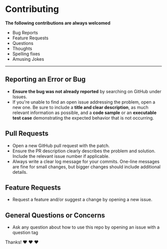 # Contributing

**The following contributions are always welcomed**

- Bug Reports
- Feature Requests
- Questions
- Thoughts
- Spelling fixes
- Amusing Jokes

-----

## Reporting an Error or Bug

- **Ensure the bug was not already reported** by searching on GitHub under Issues.
- If you're unable to find an open issue addressing the problem, open a new one. Be sure to include a **title and clear description**, as much relevant information as possible, and a **code sample** or an **executable test case** demonstrating the expected behavior that is not occurring.

## Pull Requests

- Open a new GitHub pull request with the patch.
- Ensure the PR description clearly describes the problem and solution. Include the relevant issue number if applicable.
- Always write a clear log message for your commits. One-line messages are fine for small changes, but bigger changes should include additional details.

## Feature Requests

- Request a feature and/or suggest a change by opening a new issue.

## General Questions or Concerns

- Ask any question about how to use this repo by opening an issue with a question tag

Thanks! :heart: :heart: :heart: